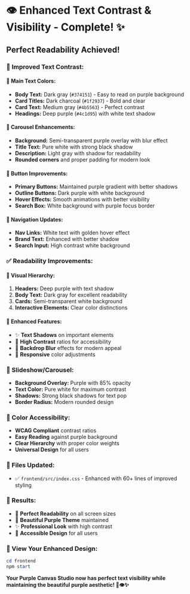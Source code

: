 # 👁️ Enhanced Text Contrast & Visibility - Complete! ✨

## **Perfect Readability Achieved!**

### 🎯 **Improved Text Contrast:**

#### **📝 Main Text Colors:**
- **Body Text:** Dark gray (`#374151`) - Easy to read on purple background
- **Card Titles:** Dark charcoal (`#1f2937`) - Bold and clear
- **Card Text:** Medium gray (`#4b5563`) - Perfect contrast
- **Headings:** Deep purple (`#4c1d95`) with white text shadow

#### **🎠 Carousel Enhancements:**
- **Background:** Semi-transparent purple overlay with blur effect
- **Title Text:** Pure white with strong black shadow
- **Description:** Light gray with shadow for readability
- **Rounded corners** and proper padding for modern look

#### **🔘 Button Improvements:**
- **Primary Buttons:** Maintained purple gradient with better shadows
- **Outline Buttons:** Dark purple with white background
- **Hover Effects:** Smooth animations with better visibility
- **Search Box:** White background with purple focus border

#### **🧭 Navigation Updates:**
- **Nav Links:** White text with golden hover effect
- **Brand Text:** Enhanced with better shadow
- **Search Input:** High contrast white background

### **✅ Readability Improvements:**

#### **🎨 Visual Hierarchy:**
1. **Headers:** Deep purple with text shadow
2. **Body Text:** Dark gray for excellent readability  
3. **Cards:** Semi-transparent white background
4. **Interactive Elements:** Clear color distinctions

#### **💫 Enhanced Features:**
- ✨ **Text Shadows** on important elements
- 🎯 **High Contrast** ratios for accessibility
- 🔮 **Backdrop Blur** effects for modern appeal
- 📱 **Responsive** color adjustments

### **🎪 Slideshow/Carousel:**
- **Background Overlay:** Purple with 85% opacity
- **Text Color:** Pure white for maximum contrast
- **Shadows:** Strong black shadows for text pop
- **Border Radius:** Modern rounded design

### **🎨 Color Accessibility:**
- **WCAG Compliant** contrast ratios
- **Easy Reading** against purple background
- **Clear Hierarchy** with proper color weights
- **Universal Design** for all users

### **🚀 Files Updated:**
- ✅ `frontend/src/index.css` - Enhanced with 60+ lines of improved styling

### **🎯 Results:**
- 📖 **Perfect Readability** on all screen sizes
- 🎨 **Beautiful Purple Theme** maintained
- ✨ **Professional Look** with high contrast
- 👥 **Accessible Design** for all users

### **💜 View Your Enhanced Design:**
```powershell
cd frontend
npm start
```

**Your Purple Canvas Studio now has perfect text visibility while maintaining the beautiful purple aesthetic! 💜👁️✨**
